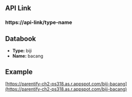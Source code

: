 ## API Link
### https://api-link/type-name

## Databook
- **Type:** biji
- **Name:** bacang

## Example
[https://parentify-ch2-ps318.as.r.appspot.com/biji-bacang](https://parentify-ch2-ps318.as.r.appspot.com/biji-bacang)
